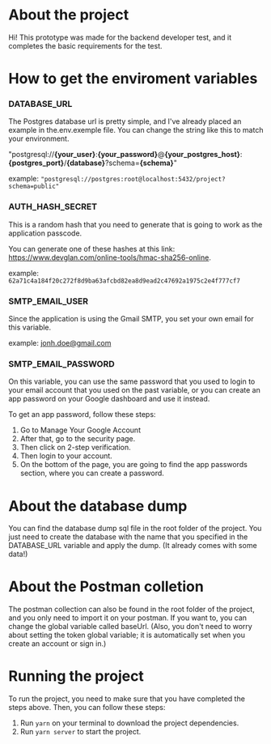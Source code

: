 # About the project

Hi! This prototype was made for the backend developer test, and it completes the basic requirements for the test.


# How to get the enviroment variables

### DATABASE_URL

The Postgres database url is pretty simple, and I've already placed an example in the.env.exemple file. You can change the string like this to match your environment.

"postgresql://**{your_user}**:**{your_password}**@**{your_postgres_host}**:**{postgres_port}**/**{database}**?schema=**{schema}**"

example: `"postgresql://postgres:root@localhost:5432/project?schema=public"`

### AUTH_HASH_SECRET
This is a random hash that you need to generate that is going to work as the application passcode.

You can generate one of these hashes at this link: https://www.devglan.com/online-tools/hmac-sha256-online.

example: `62a71c4a184f20c272f8d9ba63afcbd82ea8d9ead2c47692a1975c2e4f777cf7`

### SMTP_EMAIL_USER

Since the application is using the Gmail SMTP, you set your own email for this variable.

example: jonh.doe@gmail.com

### SMTP_EMAIL_PASSWORD

On this variable, you can use the same password that you used to login to your email account that you used on the past variable, or you can create an app password on your Google dashboard and use it instead.

To get an app password, follow these steps:

1. Go to Manage Your Google Account  
2. After that, go to the security page.  
3. Then click on 2-step verification.  
4. Then login to your account.  
5. On the bottom of the page, you are going to find the app passwords section, where you can create a password.

# About the database dump

You can find the database dump sql file in the root folder of the project. You just need to create the database with the name that you specified in the DATABASE_URL variable and apply the dump. (It already comes with some data!)

# About the Postman colletion

The postman collection can also be found in the root folder of the project, and you only need to import it on your postman. If you want to, you can change the global variable called baseUrl. (Also, you don't need to worry about setting the token global variable; it is automatically set when you create an account or sign in.)

# Running the project


To run the project, you need to make sure that you have completed the steps above. Then, you can follow these steps:

1. Run `yarn` on your terminal to download the project dependencies.  
2. Run `yarn server` to start the project.